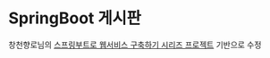 # SpringBoot 게시판

창천향로님의 [스프링부트로 웹서비스 구축하기 시리즈 프로젝트](https://github.com/jojoldu/springboot-webservice) 기반으로 수정 
